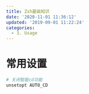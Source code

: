 ```yaml
---
title: Zsh基础知识
date: '2020-11-01 11:36:12'
updated: '2019-09-01 11:22:24'
categories:
  - 3. Usage
---
```

# 常用设置

```sh
# 关闭智能cd功能
unsetopt AUTO_CD
```

